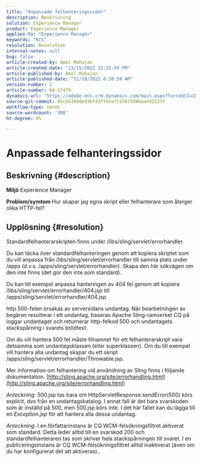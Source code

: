 ```yaml
---
title: "Anpassade felhanteringssidor"
description: Beskrivning
solution: Experience Manager
product: Experience Manager
applies-to: "Experience Manager"
keywords: "KCS"
resolution: Resolution
internal-notes: null
bug: false
article-created-by: Amol Mahajan
article-created-date: "11/15/2022 12:21:59 PM"
article-published-by: Amol Mahajan
article-published-date: "11/18/2022 8:38:59 AM"
version-number: 2
article-number: KA-17479
dynamics-url: "https://adobe-ent.crm.dynamics.com/main.aspx?forceUCI=1&pagetype=entityrecord&etn=knowledgearticle&id=9c776318-e064-ed11-9561-6045bd006a22"
source-git-commit: 85cb5399de93bf43f7dce7c57673d86aae92523f
workflow-type: tm+mt
source-wordcount: '308'
ht-degree: 0%

---
```


# Anpassade felhanteringssidor

## Beskrivning {#description}

<b>Miljö</b>
Experience Manager


<b>Problem/symtom</b>
Hur skapar jag egna skript eller felhanterare som återger olika HTTP-fel?


## Upplösning {#resolution}


Standardfelhanterarskripten finns under /libs/sling/servlet/errorhandler.

Du kan täcka över standardfelhanteringen genom att kopiera skriptet som du vill anpassa från /libs/sling/servlet/errorhandler till samma plats under /apps (d.v.s. /apps/sling/servlet/errorhandler). Skapa den här sökvägen om den inte finns (det gör den inte som standard).

Du kan till exempel anpassa hanteringen av 404 fel genom att kopiera /libs/sling/servlet/errorhandler/404.jsp till /apps/sling/servlet/errorhandler/404.jsp

http 500-felen orsakas av serversidans undantag. När bearbetningen av begäran resulterar i ett undantag, baseras Apache Sling-ramverket CQ på loggar undantaget och returnerar http-felkod 500 och undantagets stackspårning i svarets brödtext.

Om du vill hantera 500 fel måste filnamnet för ett felhanterarskript vara detsamma som undantagsklassen (eller superklassen). Om du till exempel vill hantera alla undantag skapar du ett skript /apps/sling/servlet/errorhandler/Throwable.jsp.

Mer information om felhantering vid användning av Sling finns i följande dokumentation. [http://sling.apache.org/site/errorhandling.html](http://sling.apache.org/site/errorhandling.html)

*Anteckning*: 500.jsp tas bara om HttpServletResponse.sendError(500) körs explicit, dvs från en undantagskatalog.
I annat fall är det bara svarskoden som är inställd på 500, men 500.jsp körs inte.
I det här fallet kan du lägga till en *Exception.jsp* för att hantera alla dessa undantag.

*Anteckning*: I en författarinstans är CQ WCM-felsökningsfiltret aktiverat som standard. Detta leder alltid till en svarskod 200 och standardfelhanteraren tas som skriver hela stackspårningen till svaret. I en publiceringsinstans är CQ WCM-felsökningsfiltret alltid inaktiverat (även om du har konfigurerat det att aktiveras)..
